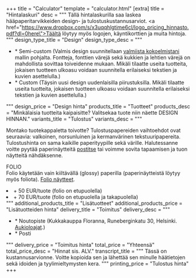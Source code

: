 +++
title = "Calculator"
template = "calculator.html"
[extra]
title = "Hintalaskuri"
desc = """
Tällä hintalaskurilla saa laskea hääpaperitarvikkeiden design- ja tulostuskustannusarviot. <a href=\"https://www.dropbox.com/s/x3uqqhlgtime6cl/logo_pricing_hinnasto.pdf?dl=0here\">Täältä</a> löytyy myös logojen, käyntikorttien ja muita hintoja.
"""
design_type_title = "Design"
design_type_desc = """
<ul>
  <li>* Semi-custom (Valmis design suunnitellaan <a href="https://drive.google.com/open?id=1zmPT06x_9zZ6RO24O71Dj2fiubAQDyOA">valmiista kokoelmistani</a> mallin pohjalta. Fontteja, fonttien värejä sekä kukkien ja lehtien värejä on mahdollista sovittaa toiveidenne mukaan. Mikäli tilaatte useita tuotteita, jokaisen tuotteen ulkoasu voidaan suunnitella erilaiseksi tekstien ja kuvien asettelulla.)</li>
  <li>* Custom (Täysin uusi design uudenlaisilla piirustuksilla. Mikäli tilaatte useita tuotteita, jokaisen tuotteen ulkoasu voidaan suunnitella erilaiseksi tekstien ja kuvien asettelulla.)</li>
</ul>
"""
design_price = "Design hinta"
products_title = "Tuotteet"
products_desc = "Minkälaisia tuotteita kaipaisitte? Valitsekaa tuote niin näette DESIGN HINNAN."
variants_title = "Tulostus"
variants_desc = """
<p>Montako tuotekappaletta toivotte? Tulostuspapereiden vaihtoehdot ovat seuraavia: valkoinen, norsunluinen ja kermanvärinen tekstuuripapereita. Tulostushinta on sama kaikille paperityypille sekä värille. Halutessanne voitte pyytää paperinäytteitä <a href="https://www.crocuspaperi.com/contact/">postitse</a> tai voimme sovita tapaamisen ja tuon näytteitä nähdäksenne.</p>
<p>FOLIO
<br>Folio käytetään vain kiiltävällä (glossy) paperilla (paperinäytteistä löytyy myös foliota).
<a href="https://www.dropbox.com/sh/2r7pfcbnq2wtjh2/AABuotZqj5wIhCVAujXa-OrAa?dl=0">Folio näytteet</a>. </br>
</p>
<li>+ 50 EUR/tuote (folio on etupuolella)</li> <li>+ 70 EUR/tuote (folio on etupuolella ja takapuolella)</li>
"""
additional_products_title = "Lisätuotteet"
additional_products_price = "Lisätuotteiden hinta"
delivery_title = "Toimitus"
delivery_desc = """
<ul>
  <li>* Noutopiste (Kukkakauppa Floranna, Runeberginkatu 30, Helsinki. <a href="http://floranna.fi/yhteystiedot/">Aukioloajat</a>.)</li>
  <li>* Posti</li>
</ul>
"""
delivery_price = "Toimitus hinta"
total_price = "Yhteensä"
total_price_desc = "Hinnat sis. ALV."
transcript_title = """
Tässä on kustannusarvionne. Voitte kopioida sen ja lähettää sen minulle häätietojen sekä idoiden ja tyylimieltymysten kera.
"""
printing_price = "Tulostus hinta"
+++
